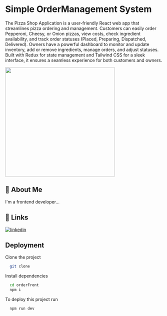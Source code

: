 
# Simple OrderManagement System

The Pizza Shop Application is a user-friendly React web app that streamlines pizza ordering and management. Customers can easily order Pepperoni, Cheesy, or Onion pizzas, view costs, check ingredient availability, and track order statuses (Placed, Preparing, Dispatched, Delivered). Owners have a powerful dashboard to monitor and update inventory, add or remove ingredients, manage orders, and adjust statuses. Built with Redux for state management and Tailwind CSS for a sleek interface, it ensures a seamless experience for both customers and owners.

<img  src="https://skillicons.dev/icons?i=react,nodejs,vite,redux,tailwind,vscode,github"  width=350>

## 🚀 About Me
I'm a frontend developer...


## 🔗 Links
[![linkedin](https://img.shields.io/badge/linkedin-0A66C2?style=for-the-badge&logo=linkedin&logoColor=white)](https://www.linkedin.com/feed/)



## Deployment

Clone the project

```bash
  git clone 
```

Install dependencies

```bash
  cd orderFront
  npm i
```

To deploy this project run

```bash
  npm run dev
```

